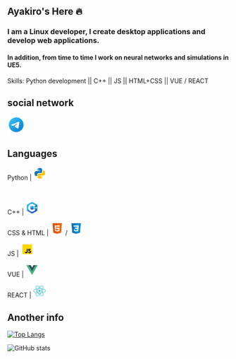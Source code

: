 ## Ayakiro's Here 🔥
### I am a Linux developer, I create desktop applications and develop web applications.
#### In addition, from time to time I work on neural networks and simulations in UE5.

Skills: Python development || C++ || JS || HTML+CSS || VUE / REACT 


## social network
<a href="https://t.me/Ayakiro">
  <img src="image.png" width="40" height="40" alt="Telegram">
</a>

## Languages
<p> Python |  <img src="python.svg" width="30" height="30" alt="python"> </p> 
<br>
<p> C++ |  <img src="cpp.svg" width="30" height="30" alt="python"> </p>
<p> CSS & HTML |  <img src="html.svg" width="30" height="30" alt="python"> / <img src="css.svg" width="30" height="30" alt="python"> </p> 
<p> JS |  <img src="js.svg" width="30" height="30" alt="python"> </p> 
<p> VUE |  <img src="vue.svg" width="30" height="30" alt="python"> </p> 
<p> REACT |  <img src="react.svg" width="30" height="30" alt="python"> </p> 


## Another info
[![Top Langs](https://github-readme-stats.vercel.app/api/top-langs/?username=1Ayakiro1)](https://github.com/anuraghazra/github-readme-stats)

![GitHub stats](https://github-readme-stats.vercel.app/api?username=1Ayakiro1&show_icons=true)  

